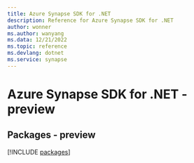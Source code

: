 ```yaml
---
title: Azure Synapse SDK for .NET
description: Reference for Azure Synapse SDK for .NET
author: wonner
ms.author: wanyang
ms.data: 12/21/2022
ms.topic: reference
ms.devlang: dotnet
ms.service: synapse
---
```

# Azure Synapse SDK for .NET - preview
## Packages - preview
[!INCLUDE [packages](synapse-index.md)]